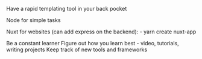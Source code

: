 Have a rapid templating tool in your back pocket

  Node for simple tasks

  Nuxt for websites (can add express on the backend):
    - yarn create nuxt-app <name>

Be a constant learner
  Figure out how you learn best - video, tutorials, writing projects
  Keep track of new tools and frameworks

